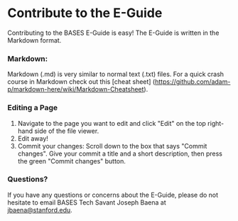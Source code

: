 # Contribute to the E-Guide

Contributing to the BASES E-Guide is easy! The E-Guide is written in the Markdown format.

### Markdown:

Markdown (.md) is very similar to normal text (.txt) files. For a quick crash course in Markdown check out this [cheat sheet] (https://github.com/adam-p/markdown-here/wiki/Markdown-Cheatsheet).

### Editing a Page

1. Navigate to the page you want to edit and click "Edit" on the top right-hand side of the file viewer. 
2. Edit away!
3. Commit your changes: Scroll down to the box that says "Commit changes". Give your commit a title and a short description, then press the green "Commit changes" button.

### Questions?

If you have any questions or concerns about the E-Guide, please do not hesitate to email BASES Tech Savant Joseph Baena at jbaena@stanford.edu.

